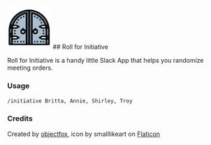 <img src="dungeon_door.png" alt="Dungon Door" width="100" height="100"/> ## Roll for Initiative

Roll for Initiative is a handy little Slack App that helps you randomize meeting orders.

### Usage

```
/initiative Britta, Annie, Shirley, Troy
```

### Credits

Created by [objectfox](https://github.com/objectfox), icon by smalllikeart on [Flaticon](https://www.flaticon.com/free-icon/door_5374087)
